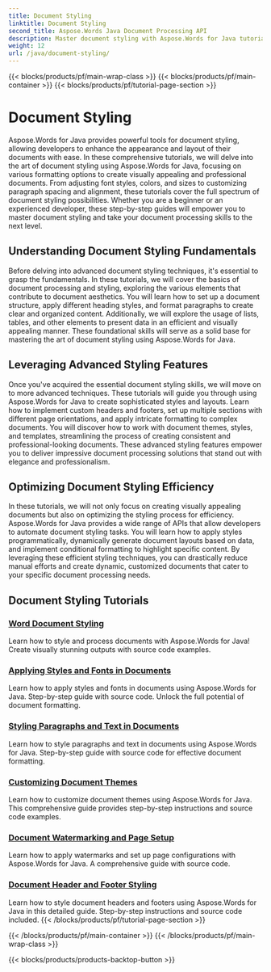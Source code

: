```yaml
---
title: Document Styling 
linktitle: Document Styling
second_title: Aspose.Words Java Document Processing API
description: Master document styling with Aspose.Words for Java tutorials. Learn advanced formatting techniques for visually appealing and efficient documents. 
weight: 12
url: /java/document-styling/
---
```


{{< blocks/products/pf/main-wrap-class >}}
{{< blocks/products/pf/main-container >}}
{{< blocks/products/pf/tutorial-page-section >}}

# Document Styling


Aspose.Words for Java provides powerful tools for document styling, allowing developers to enhance the appearance and layout of their documents with ease. In these comprehensive tutorials, we will delve into the art of document styling using Aspose.Words for Java, focusing on various formatting options to create visually appealing and professional documents. From adjusting font styles, colors, and sizes to customizing paragraph spacing and alignment, these tutorials cover the full spectrum of document styling possibilities. Whether you are a beginner or an experienced developer, these step-by-step guides will empower you to master document styling and take your document processing skills to the next level.

## Understanding Document Styling Fundamentals

Before delving into advanced document styling techniques, it's essential to grasp the fundamentals. In these tutorials, we will cover the basics of document processing and styling, exploring the various elements that contribute to document aesthetics. You will learn how to set up a document structure, apply different heading styles, and format paragraphs to create clear and organized content. Additionally, we will explore the usage of lists, tables, and other elements to present data in an efficient and visually appealing manner. These foundational skills will serve as a solid base for mastering the art of document styling using Aspose.Words for Java.

## Leveraging Advanced Styling Features

Once you've acquired the essential document styling skills, we will move on to more advanced techniques. These tutorials will guide you through using Aspose.Words for Java to create sophisticated styles and layouts. Learn how to implement custom headers and footers, set up multiple sections with different page orientations, and apply intricate formatting to complex documents. You will discover how to work with document themes, styles, and templates, streamlining the process of creating consistent and professional-looking documents. These advanced styling features empower you to deliver impressive document processing solutions that stand out with elegance and professionalism.

## Optimizing Document Styling Efficiency

In these tutorials, we will not only focus on creating visually appealing documents but also on optimizing the styling process for efficiency. Aspose.Words for Java provides a wide range of APIs that allow developers to automate document styling tasks. You will learn how to apply styles programmatically, dynamically generate document layouts based on data, and implement conditional formatting to highlight specific content. By leveraging these efficient styling techniques, you can drastically reduce manual efforts and create dynamic, customized documents that cater to your specific document processing needs.

## Document Styling Tutorials
### [Word Document Styling](./word-document-styling/)
Learn how to style and process documents with Aspose.Words for Java! Create visually stunning outputs with source code examples. 
### [Applying Styles and Fonts in Documents](./applying-styles-fonts/)
Learn how to apply styles and fonts in documents using Aspose.Words for Java. Step-by-step guide with source code. Unlock the full potential of document formatting.
### [Styling Paragraphs and Text in Documents](./styling-paragraphs-text/)
Learn how to style paragraphs and text in documents using Aspose.Words for Java. Step-by-step guide with source code for effective document formatting.
### [Customizing Document Themes](./customizing-document-themes/)
Learn how to customize document themes using Aspose.Words for Java. This comprehensive guide provides step-by-step instructions and source code examples.
### [Document Watermarking and Page Setup](./document-watermarking-page-setup/)
Learn how to apply watermarks and set up page configurations with Aspose.Words for Java. A comprehensive guide with source code.
### [Document Header and Footer Styling](./document-header-footer-styling/)
Learn how to style document headers and footers using Aspose.Words for Java in this detailed guide. Step-by-step instructions and source code included.
{{< /blocks/products/pf/tutorial-page-section >}}

{{< /blocks/products/pf/main-container >}}
{{< /blocks/products/pf/main-wrap-class >}}

{{< blocks/products/products-backtop-button >}}

